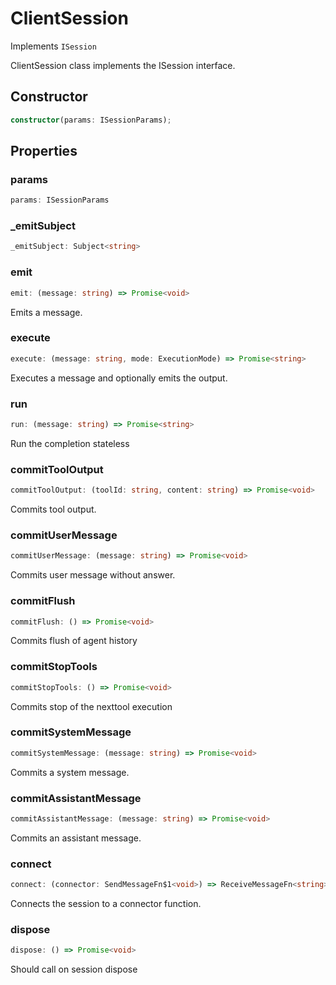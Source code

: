 # ClientSession

Implements `ISession`

ClientSession class implements the ISession interface.

## Constructor

```ts
constructor(params: ISessionParams);
```

## Properties

### params

```ts
params: ISessionParams
```

### _emitSubject

```ts
_emitSubject: Subject<string>
```

### emit

```ts
emit: (message: string) => Promise<void>
```

Emits a message.

### execute

```ts
execute: (message: string, mode: ExecutionMode) => Promise<string>
```

Executes a message and optionally emits the output.

### run

```ts
run: (message: string) => Promise<string>
```

Run the completion stateless

### commitToolOutput

```ts
commitToolOutput: (toolId: string, content: string) => Promise<void>
```

Commits tool output.

### commitUserMessage

```ts
commitUserMessage: (message: string) => Promise<void>
```

Commits user message without answer.

### commitFlush

```ts
commitFlush: () => Promise<void>
```

Commits flush of agent history

### commitStopTools

```ts
commitStopTools: () => Promise<void>
```

Commits stop of the nexttool execution

### commitSystemMessage

```ts
commitSystemMessage: (message: string) => Promise<void>
```

Commits a system message.

### commitAssistantMessage

```ts
commitAssistantMessage: (message: string) => Promise<void>
```

Commits an assistant message.

### connect

```ts
connect: (connector: SendMessageFn$1<void>) => ReceiveMessageFn<string>
```

Connects the session to a connector function.

### dispose

```ts
dispose: () => Promise<void>
```

Should call on session dispose
